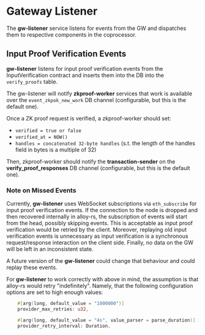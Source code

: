 # Gateway Listener

The **gw-listener** service listens for events from the GW and dispatches them to respective components in the coprocessor.

## Input Proof Verification Events

**gw-listener** listens for input proof verification events from the InputVerification contract and inserts them into the DB into the `verify_proofs` table.

The gw-listener will notify **zkproof-worker** services that work is available over the `event_zkpok_new_work` DB channel (configurable, but this is the default one).

Once a ZK proof request is verified, a zkproof-worker should set:
 * `verified = true or false`
 * `verified_at = NOW()` 
 * `handles = concatenated 32-byte handles` (s.t. the length of the handles field in bytes is a multiple of 32)

Then, zkproof-worker should notify the **transaction-sender** on the **verify_proof_responses** DB channel (configurable, but this is the default one).

### Note on Missed Events

Currently, **gw-listener** uses WebSocket subscriptions via `eth_subscribe` for input proof verification events. If the connection to the node is dropped and then recovered internally in alloy-rs, the subscription of events will start from the head, possibly skipping events. This is acceptable as input proof verification would be retried by the client. Moreover, replaying
old input verification events is unnecessary as input verification is a synchronous request/response interaction on the client side. Finally, no data on the GW will be left in an inconsistent state.

A future version of the **gw-listener** could change that behaviour and could replay these events.

For **gw-listener** to work correctly with above in mind, the assumption is that alloy-rs would retry "indefinitely". Namely, that the following configuration options are set to high
enough values:

```rust
    #[arg(long, default_value = "1000000")]
    provider_max_retries: u32,

    #[arg(long, default_value = "4s", value_parser = parse_duration)]
    provider_retry_interval: Duration,
```
